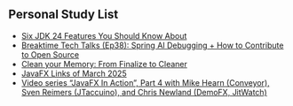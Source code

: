 ## Personal Study List
<!-- BLOG-POST-LIST:START -->
- [Six JDK 24 Features You Should Know About](https://foojay.io/today/six-jdk-24-features-you-should-know-about/)
- [Breaktime Tech Talks &lpar;Ep38&rpar;: Spring AI Debugging + How to Contribute to Open Source](https://foojay.io/today/breaktime-tech-talks-ep38-spring-ai-debugging-how-to-contribute-to-open-source/)
- [Clean your Memory: From Finalize to Cleaner](https://foojay.io/today/clean-memory-from-finalize-to-cleaner/)
- [JavaFX Links of March 2025](https://foojay.io/today/javafx-links-of-march-2025/)
- [Video series “JavaFX In Action”, Part 4 with Mike Hearn &lpar;Conveyor&rpar;, Sven Reimers &lpar;JTaccuino&rpar;, and Chris Newland &lpar;DemoFX, JitWatch&rpar;](https://foojay.io/today/video-series-javafx-in-action-part-4/)
<!-- BLOG-POST-LIST:END -->  
